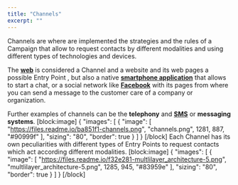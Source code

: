 ```yaml
---
title: "Channels"
excerpt: ""
---
```

Channels are where are implemented the strategies and the rules of a Campaign that allow to request contacts by different modalities and using different types of technologies and devices.

The **[web](doc:vcb-web)** is considered a Channel and a website and its web pages a possible Entry Point , but also a native **[smartphone application](doc:vcb-smartphone)** that allows to start a chat, or a social network like **[Facebook](doc:vcb-facebook)** with its pages from where you can send a message to the customer care of a company or organization.

Further examples of channels can be the **telephony** and **[SMS](doc:vcb-sms)** or **messaging systems**.
[block:image]
{
  "images": [
    {
      "image": [
        "https://files.readme.io/ba851f1-channels.png",
        "channels.png",
        1281,
        887,
        "#90999f"
      ],
      "sizing": "80",
      "border": true
    }
  ]
}
[/block]
Each Channel has its own peculiarities with different types of Entry Points to request contacts which act according different modalities.
[block:image]
{
  "images": [
    {
      "image": [
        "https://files.readme.io/f32e281-multlilayer_architecture-5.png",
        "multlilayer_architecture-5.png",
        1285,
        945,
        "#83959e"
      ],
      "sizing": "80",
      "border": true
    }
  ]
}
[/block]